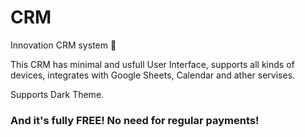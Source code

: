 # CRM

Innovation CRM system 🐣

This CRM has minimal and usfull User Interface, supports all kinds of devices, integrates with Google Sheets, Calendar and ather servises.

Supports Dark Theme.

### And it's fully FREE! No need for regular payments!
